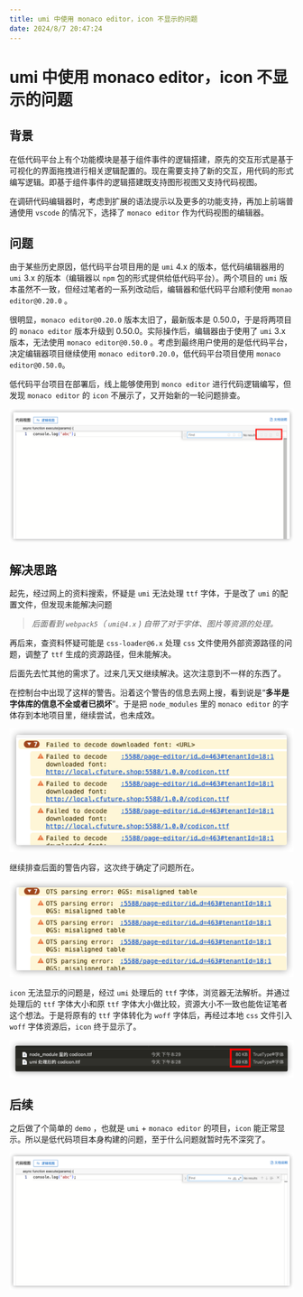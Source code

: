 ```yaml
---
title: umi 中使用 monaco editor，icon 不显示的问题
date: 2024/8/7 20:47:24
---
```


# umi 中使用 monaco editor，icon 不显示的问题

## 背景

在低代码平台上有个功能模块是基于组件事件的逻辑搭建，原先的交互形式是基于可视化的界面拖拽进行相关逻辑配置的。现在需要支持了新的交互，用代码的形式编写逻辑。即基于组件事件的逻辑搭建既支持图形视图又支持代码视图。

在调研代码编辑器时，考虑到扩展的语法提示以及更多的功能支持，再加上前端普通使用 `vscode` 的情况下，选择了 `monaco editor` 作为代码视图的编辑器。

## 问题

由于某些历史原因，低代码平台项目用的是 `umi` 4.x 的版本，低代码编辑器用的 `umi` 3.x 的版本（编辑器以 `npm` 包的形式提供给低代码平台）。两个项目的 `umi` 版本虽然不一致，但经过笔者的一系列改动后，编辑器和低代码平台顺利使用 `monao editor@0.20.0` 。

很明显，`monaco editor@0.20.0` 版本太旧了，最新版本是 0.50.0，于是将两项目的 `monaco editor` 版本升级到 0.50.0。实际操作后，编辑器由于使用了 `umi` 3.x 版本，无法使用 `monaco editor@0.50.0` 。考虑到最终用户使用的是低代码平台，决定编辑器项目继续使用 `monaco editor0.20.0`，低代码平台项目使用 `monaco editor@0.50.0`。

低代码平台项目在部署后，线上能够使用到 `monco editor` 进行代码逻辑编写，但发现 `monaco editor` 的 `icon` 不展示了，又开始新的一轮问题排查。

![5.png](../assets/umi-monaco-editor/5.png)

## 解决思路

起先，经过网上的资料搜索，怀疑是 `umi` 无法处理 `ttf` 字体，于是改了 `umi` 的配置文件，但发现未能解决问题

> *后面看到 `webpack5`（ `umi@4.x` )  自带了对于字体、图片等资源的处理。*

再后来，查资料怀疑可能是 `css-loader@6.x` 处理 `css` 文件使用外部资源路径的问题，调整了 `ttf` 生成的资源路径，但未能解决。

后面先去忙其他的需求了。过来几天又继续解决。这次注意到不一样的东西了。

在控制台中出现了这样的警告。沿着这个警告的信息去网上搜，看到说是“**多半是字体库的信息不全或者已损坏**”。于是把 `node_modules` 里的 `monaco editor` 的字体存到本地项目里，继续尝试，也未成效。

![1.png](../assets/umi-monaco-editor/1.png)

继续排查后面的警告内容，这次终于确定了问题所在。

![2.png](../assets/umi-monaco-editor/2.png)

`icon` 无法显示的问题是，经过 `umi` 处理后的 `ttf` 字体，浏览器无法解析。并通过处理后的 `ttf` 字体大小和原 `ttf` 字体大小做比较，资源大小不一致也能佐证笔者这个想法。于是将原有的 `ttf` 字体转化为 `woff` 字体后，再经过本地 `css` 文件引入 `woff` 字体资源后，`icon` 终于显示了。

![3.png](../assets/umi-monaco-editor/3.png)

## 后续

之后做了个简单的 `demo` ，也就是 `umi` + `monaco editor` 的项目，`icon` 能正常显示。所以是低代码项目本身构建的问题，至于什么问题就暂时先不深究了。

![4.png](../assets/umi-monaco-editor/4.png)